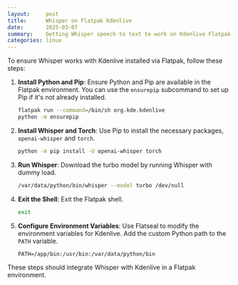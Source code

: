 ```yaml
---
layout:     post
title:      Whisper on Flatpak Kdenlive
date:       2025-03-07
summary:    Getting Whisper speech to text to work on Kdenlive Flatpak
categories: linux
---
```


To ensure Whisper works with Kdenlive installed via Flatpak, follow these steps:

1. **Install Python and Pip**: Ensure Python and Pip are available in the Flatpak environment. You can use the `ensurepip` subcommand to set up Pip if it's not already installed.

   ```bash
   flatpak run --command=/bin/sh org.kde.kdenlive
   python -m ensurepip
   ```

2. **Install Whisper and Torch**: Use Pip to install the necessary packages, `openai-whisper` and `torch`.

   ```bash
   python -m pip install -U openai-whisper torch
   ```

3. **Run Whisper**: Download the turbo model by running Whisper with dummy load.

   ```bash
   /var/data/python/bin/whisper --model turbo /dev/null
   ```

4. **Exit the Shell**: Exit the Flatpak shell.

   ```bash
   exit
   ```

5. **Configure Environment Variables**: Use Flatseal to modify the environment variables for Kdenlive. Add the custom Python path to the `PATH` variable.

   ```plaintext
   PATH=/app/bin:/usr/bin:/var/data/python/bin
   ```

These steps should integrate Whisper with Kdenlive in a Flatpak environment.
